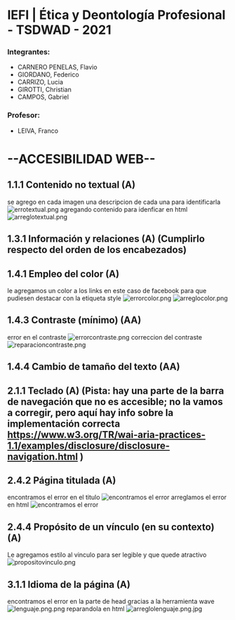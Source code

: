 

# IEFI | Ética y Deontología Profesional - TSDWAD - 2021

### Integrantes:
- CARNERO PENELAS, Flavio 
- GIORDANO, Federico
- CARRIZO, Lucia
- GIROTTI, Christian
- CAMPOS, Gabriel


### Profesor:
- LEIVA, Franco


# --ACCESIBILIDAD WEB--




## 1.1.1 Contenido no textual (A)
se agrego en cada imagen una descripcion de cada una para identificarla
![errotextual.png](https://github.com/Lu-Carrizo/Gpo-5/blob/main/Base/img/errortextual.png)
agregando contenido para idenficar en html
![arreglotextual.png](https://github.com/Lu-Carrizo/Gpo-5/blob/main/Base/img/arreglotextual.png)










## 1.3.1 Información y relaciones (A) (Cumplirlo respecto del orden de los encabezados)
##  1.4.1 Empleo del color (A)
le agregamos un color a los links en este caso de facebook para que pudiesen destacar con la etiqueta style
![errorcolor.png](https://github.com/Lu-Carrizo/Gpo-5/blob/main/Base/img/errorcolor.png)
![arreglocolor.png](https://github.com/Lu-Carrizo/Gpo-5/blob/main/Base/img/arreglocolor.png)


## 1.4.3 Contraste (mínimo) (AA)
error en el contraste
![errorcontraste.png](https://github.com/Lu-Carrizo/Gpo-5/blob/main/Base/img/error%20contraste.png)
correccion del contraste
![reparacioncontraste.png](https://github.com/Lu-Carrizo/Gpo-5/blob/main/Base/img/reparacioncontraste.png.png)


## 1.4.4 Cambio de tamaño del texto (AA)

 

## 2.1.1 Teclado (A) (Pista: hay una parte de la barra de navegación que no es accesible; no la vamos a corregir, pero aquí hay info sobre la implementación correcta https://www.w3.org/TR/wai-aria-practices-1.1/examples/disclosure/disclosure-navigation.html )

## 2.4.2 Página titulada (A)
encontramos el error en el titulo
![encontramos el error](https://github.com/Lu-Carrizo/Gpo-5/blob/main/Base/img/errortitulo.png)
arreglamos el error en html
![encontramos el error](https://github.com/Lu-Carrizo/Gpo-5/blob/main/Base/img/reparaciontitulo.jpg)


## 2.4.4 Propósito de un vínculo (en su contexto) (A)
Le agregamos estilo al vinculo para ser legible y que quede atractivo
![propositovinculo.png](https://github.com/Lu-Carrizo/Gpo-5/blob/main/Base/img/propositovinvulo.png)

## 	3.1.1 Idioma de la página  (A)
encontramos el error en la parte de head gracias a la herramienta wave
![lenguaje.png.png](https://github.com/Lu-Carrizo/Gpo-5/blob/main/Base/img/lenguaje.png.png)
reparandola en html
![arreglolenguaje.png.jpg](https://github.com/Lu-Carrizo/Gpo-5/blob/main/Base/img/arreglolenguaje.png.jpg)
  



